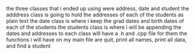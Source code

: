 the three classes that i ended up using were address, date and student
the adddress class is going to hold the addresses of each of the students as plain text
the date class is where i keep the grad dates and birth dates of each of the students
the students class is where i will be appending the dates and addresses to
each class will have a .h and .cpp file for them
the functions i will have on my main file are quit, print all names, print all data, and find a student
